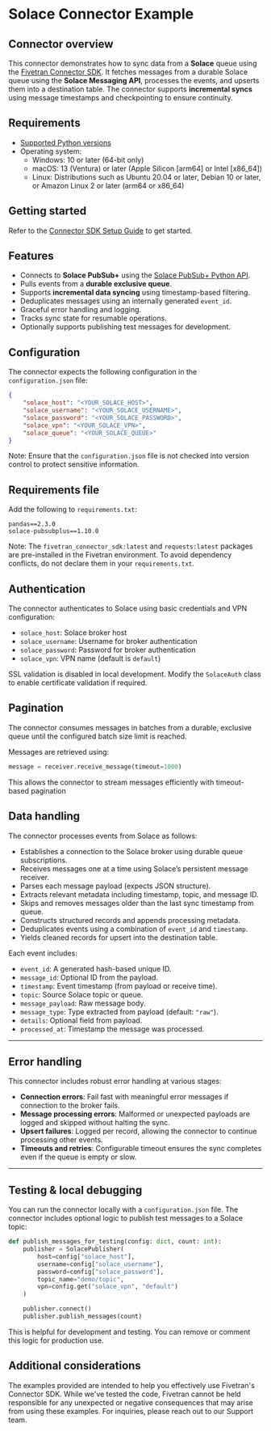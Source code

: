 # Solace Connector Example

## Connector overview

This connector demonstrates how to sync data from a **Solace** queue using the [Fivetran Connector SDK](https://fivetran.com/docs/connectors/connector-sdk). It fetches messages from a durable Solace queue using the **Solace Messaging API**, processes the events, and upserts them into a destination table. The connector supports **incremental syncs** using message timestamps and checkpointing to ensure continuity.

## Requirements

* [Supported Python versions](https://github.com/fivetran/fivetran_connector_sdk/blob/main/README.md#requirements)   
* Operating system:
  * Windows: 10 or later (64-bit only)
  * macOS: 13 (Ventura) or later (Apple Silicon [arm64] or Intel [x86_64])
  * Linux: Distributions such as Ubuntu 20.04 or later, Debian 10 or later, or Amazon Linux 2 or later (arm64 or x86_64)


## Getting started

Refer to the [Connector SDK Setup Guide](https://fivetran.com/docs/connectors/connector-sdk/setup-guide) to get started.

## Features

- Connects to **Solace PubSub+** using the [Solace PubSub+ Python API](https://solace.dev).
- Pulls events from a **durable exclusive queue**.
- Supports **incremental data syncing** using timestamp-based filtering.
- Deduplicates messages using an internally generated `event_id`.
- Graceful error handling and logging.
- Tracks sync state for resumable operations.
- Optionally supports publishing test messages for development.


## Configuration

The connector expects the following configuration in the `configuration.json` file:

```json
{
    "solace_host": "<YOUR_SOLACE_HOST>",
    "solace_username": "<YOUR_SOLACE_USERNAME>",
    "solace_password": "<YOUR_SOLACE_PASSWORD>",
    "solace_vpn": "<YOUR_SOLACE_VPN>",
    "solace_queue": "<YOUR_SOLACE_QUEUE>"
}
```

Note: Ensure that the `configuration.json` file is not checked into version control to protect sensitive information.

## Requirements file

Add the following to `requirements.txt`:

```
pandas==2.3.0
solace-pubsubplus==1.10.0
```

Note: The `fivetran_connector_sdk:latest` and `requests:latest` packages are pre-installed in the Fivetran environment. To avoid dependency conflicts, do not declare them in your `requirements.txt`.

## Authentication

The connector authenticates to Solace using basic credentials and VPN configuration:

- `solace_host`: Solace broker host
- `solace_username`: Username for broker authentication
- `solace_password`: Password for broker authentication
- `solace_vpn`: VPN name (default is `default`)

SSL validation is disabled in local development. Modify the `SolaceAuth` class to enable certificate validation if required.

## Pagination

The connector consumes messages in batches from a durable, exclusive queue until the configured batch size limit is reached.

Messages are retrieved using:
```python
message = receiver.receive_message(timeout=1000)
```

This allows the connector to stream messages efficiently with timeout-based pagination

## Data handling

The connector processes events from Solace as follows:

- Establishes a connection to the Solace broker using durable queue subscriptions.
- Receives messages one at a time using Solace’s persistent message receiver.
- Parses each message payload (expects JSON structure).
- Extracts relevant metadata including timestamp, topic, and message ID.
- Skips and removes messages older than the last sync timestamp from queue.
- Constructs structured records and appends processing metadata.
- Deduplicates events using a combination of `event_id` and `timestamp`.
- Yields cleaned records for upsert into the destination table.

Each event includes:

- `event_id`: A generated hash-based unique ID.
- `message_id`: Optional ID from the payload.
- `timestamp`: Event timestamp (from payload or receive time).
- `topic`: Source Solace topic or queue.
- `message_payload`: Raw message body.
- `message_type`: Type extracted from payload (default: `"raw"`).
- `details`: Optional field from payload.
- `processed_at`: Timestamp the message was processed.

---

## Error handling

This connector includes robust error handling at various stages:

- **Connection errors**: Fail fast with meaningful error messages if connection to the broker fails.
- **Message processing errors**: Malformed or unexpected payloads are logged and skipped without halting the sync.
- **Upsert failures**: Logged per record, allowing the connector to continue processing other events.
- **Timeouts and retries**: Configurable timeout ensures the sync completes even if the queue is empty or slow.

---

## Testing & local debugging

You can run the connector locally with a `configuration.json` file. The connector includes optional logic to publish test messages to a Solace topic:

```python
def publish_messages_for_testing(config: dict, count: int):
    publisher = SolacePublisher(
        host=config["solace_host"],
        username=config["solace_username"],
        password=config["solace_password"],
        topic_name="demo/topic",
        vpn=config.get("solace_vpn", "default")
    )

    publisher.connect()
    publisher.publish_messages(count)
```

This is helpful for development and testing. You can remove or comment this logic for production use.

## Additional considerations

The examples provided are intended to help you effectively use Fivetran's Connector SDK. While we've tested the code, Fivetran cannot be held responsible for any unexpected or negative consequences that may arise from using these examples. For inquiries, please reach out to our Support team.


